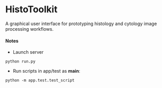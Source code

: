# HistoToolkit

A graphical user interface for prototyping histology and cytology image processing workflows.

#### Notes
* Launch server
```
python run.py
```

* Run scripts in app/test as __main__:
```
python -m app.test.test_script
```
